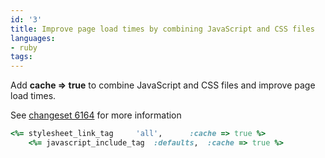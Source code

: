 ```yaml
---
id: '3'
title: Improve page load times by combining JavaScript and CSS files
languages:
- ruby
tags:
---
```

Add **cache =&gt; true** to combine JavaScript and CSS files and improve page load times.

See [changeset 6164](http://dev.rubyonrails.org/changeset/6164) for more information


```ruby
<%= stylesheet_link_tag     'all',      :cache => true %>
    <%= javascript_include_tag  :defaults,  :cache => true %>
```
    


